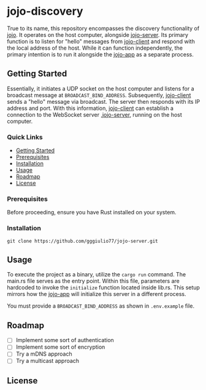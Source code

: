# jojo-discovery

True to its name, this repository encompasses the discovery functionality of [jojo](https://github.com/gggiulio77/jojo). It operates on the host computer, alongside [jojo-server](https://github.com/gggiulio77/jojo-server). Its primary function is to listen for "hello" messages from [jojo-client](https://github.com/gggiulio77/jojo-client) and respond with the local address of the host. While it can function independently, the primary intention is to run it alongside the [jojo-app](https://github.com/gggiulio77/jojo-app) as a separate process.

## Getting Started

Essentially, it initiates a UDP socket on the host computer and listens for a broadcast message at `BROADCAST_BIND_ADDRESS`. Subsequently, [jojo-client](https://github.com/gggiulio77/jojo-client) sends a "hello" message via broadcast. The server then responds with its IP address and port. With this information, [jojo-client](https://github.com/gggiulio77/jojo-client) can establish a connection to the WebSocket server ,[jojo-server](https://github.com/gggiulio77/jojo-server), running on the host computer.

### Quick Links

- [Getting Started](#getting-started)
- [Prerequisites](#prerequisites)
- [Installation](#installation)
- [Usage](#usage)
- [Roadmap](#roadmap)
- [License](#license)

### Prerequisites

Before proceeding, ensure you have Rust installed on your system.

### Installation

`git clone https://github.com/gggiulio77/jojo-server.git`

## Usage

To execute the project as a binary, utilize the `cargo run` command. The main.rs file serves as the entry point. Within this file, parameters are hardcoded to invoke the `initialize` function located inside lib.rs. This setup mirrors how the [jojo-app](https://github.com/gggiulio77/jojo-app) will initialize this server in a different process.

You must provide a `BROADCAST_BIND_ADDRESS` as shown in `.env.example` file.

## Roadmap

- [ ] Implement some sort of authentication
- [ ] Implement some sort of encryption
- [ ] Try a mDNS approach
- [ ] Try a multicast approach

## License
